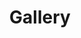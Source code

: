 ---
templateKey: gallery-page
path: /gallery
title: Gallery
image: /img/product-page-background2.jpeg
imgcaption: stuff to go on the picture
intro:
    blurbs:
        - image: /img/products-full-width.jpg
          heading: Test Picture 1
          text: Test Picture One
        - image: /img/products-full-width.jpg
          heading: Test Picture 2
          text: Test Picture Two
---